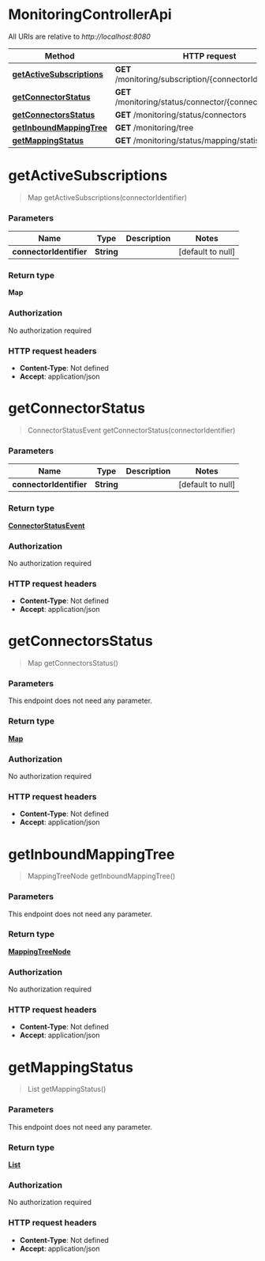 # MonitoringControllerApi

All URIs are relative to *http://localhost:8080*

| Method | HTTP request | Description |
|------------- | ------------- | -------------|
| [**getActiveSubscriptions**](MonitoringControllerApi.md#getActiveSubscriptions) | **GET** /monitoring/subscription/{connectorIdentifier} |  |
| [**getConnectorStatus**](MonitoringControllerApi.md#getConnectorStatus) | **GET** /monitoring/status/connector/{connectorIdentifier} |  |
| [**getConnectorsStatus**](MonitoringControllerApi.md#getConnectorsStatus) | **GET** /monitoring/status/connectors |  |
| [**getInboundMappingTree**](MonitoringControllerApi.md#getInboundMappingTree) | **GET** /monitoring/tree |  |
| [**getMappingStatus**](MonitoringControllerApi.md#getMappingStatus) | **GET** /monitoring/status/mapping/statistic |  |


<a name="getActiveSubscriptions"></a>
# **getActiveSubscriptions**
> Map getActiveSubscriptions(connectorIdentifier)



### Parameters

|Name | Type | Description  | Notes |
|------------- | ------------- | ------------- | -------------|
| **connectorIdentifier** | **String**|  | [default to null] |

### Return type

**Map**

### Authorization

No authorization required

### HTTP request headers

- **Content-Type**: Not defined
- **Accept**: application/json

<a name="getConnectorStatus"></a>
# **getConnectorStatus**
> ConnectorStatusEvent getConnectorStatus(connectorIdentifier)



### Parameters

|Name | Type | Description  | Notes |
|------------- | ------------- | ------------- | -------------|
| **connectorIdentifier** | **String**|  | [default to null] |

### Return type

[**ConnectorStatusEvent**](../Models/ConnectorStatusEvent.md)

### Authorization

No authorization required

### HTTP request headers

- **Content-Type**: Not defined
- **Accept**: application/json

<a name="getConnectorsStatus"></a>
# **getConnectorsStatus**
> Map getConnectorsStatus()



### Parameters
This endpoint does not need any parameter.

### Return type

[**Map**](../Models/ConnectorStatusEvent.md)

### Authorization

No authorization required

### HTTP request headers

- **Content-Type**: Not defined
- **Accept**: application/json

<a name="getInboundMappingTree"></a>
# **getInboundMappingTree**
> MappingTreeNode getInboundMappingTree()



### Parameters
This endpoint does not need any parameter.

### Return type

[**MappingTreeNode**](../Models/MappingTreeNode.md)

### Authorization

No authorization required

### HTTP request headers

- **Content-Type**: Not defined
- **Accept**: application/json

<a name="getMappingStatus"></a>
# **getMappingStatus**
> List getMappingStatus()



### Parameters
This endpoint does not need any parameter.

### Return type

[**List**](../Models/MappingStatus.md)

### Authorization

No authorization required

### HTTP request headers

- **Content-Type**: Not defined
- **Accept**: application/json

